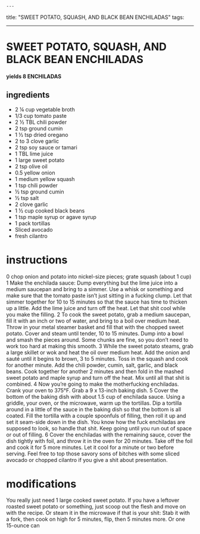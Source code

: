 	---
title: "SWEET POTATO, SQUASH, AND BLACK BEAN ENCHILADAS"
tags:

---

# SWEET POTATO, SQUASH, AND BLACK BEAN ENCHILADAS
#### yields  8 ENCHILADAS

## ingredients

* 2 ¼ cup vegetable broth
* 1/3 cup tomato paste
* 2 ½ TBL chili powder
* 2 tsp ground cumin
* 1 ½ tsp dried oregano
* 2 to 3 clove garlic
* 2 tsp soy sauce or tamari
* 1 TBL lime juice
* 1 large sweet potato
* 2 tsp olive oil
* 0.5 yellow onion
* 1 medium yellow squash
* 1 tsp chili powder
* ½ tsp ground cumin
* ½ tsp salt
* 2 clove garlic
* 1 ½ cup cooked black beans
* 1 tsp maple syrup or agave syrup
* 1 pack tortillas
* Sliced avocado
* fresh cilantro

# instructions
0 chop onion and potato into nickel-size pieces; grate squash (about 1 cup)
1 Make the enchilada sauce: Dump everything but the lime juice into a medium saucepan and
bring to a simmer. Use a whisk or something and make sure that the tomato paste isn’t just
sitting in a fucking clump. Let that simmer together for 10 to 15 minutes so that the sauce
has time to thicken up a little. Add the lime juice and turn off the heat. Let that shit cool while
you make the filling.
2 To cook the sweet potato, grab a medium saucepan, fill it with an inch or two of water, and
bring to a boil over medium heat. Throw in your metal steamer basket and fill that with the
chopped sweet potato. Cover and steam until tender, 10 to 15 minutes. Dump into a bowl and
smash the pieces around. Some chunks are fine, so you don’t need to work too hard at making
this smooth.
3 While the sweet potato steams, grab a large skillet or wok and heat the oil over medium
heat. Add the onion and sauté until it begins to brown, 3 to 5 minutes. Toss in the squash
and cook for another minute. Add the chili powder, cumin, salt, garlic, and black beans. Cook
together for another 2 minutes and then fold in the mashed sweet potato and maple syrup and
turn off the heat. Mix until all that shit is combined.
4 Now you’re going to make the motherfucking enchiladas. Crank your oven to 375°F. Grab a
9 x 13-inch baking dish.
5 Cover the bottom of the baking dish with about 1.5 cup of enchilada sauce. Using a griddle,
your oven, or the microwave, warm up the tortillas. Dip a tortilla around in a little of the sauce
in the baking dish so that the bottom is all coated. Fill the tortilla with a couple spoonfuls of
filling, then roll it up and set it seam-side down in the dish. You know how the fuck enchiladas
are supposed to look, so handle that shit. Keep going until you run out of space or out of
filling.
6 Cover the enchiladas with the remaining sauce, cover the dish tightly with foil, and throw it
in the oven for 20 minutes. Take off the foil and cook it for 5 more minutes. Let it cool for a
minute or two before serving. Feel free to top those savory sons of bitches with some sliced
avocado or chopped cilantro if you give a shit about presentation.

# modifications

You really just need 1 large cooked sweet potato. If you have a leftover roasted sweet potato or something, just
scoop out the flesh and move on with the recipe. Or steam it in the microwave if that is your shit: Stab it with a
fork, then cook on high for 5 minutes, flip, then 5 minutes more.
 Or one 15-ounce can
	

